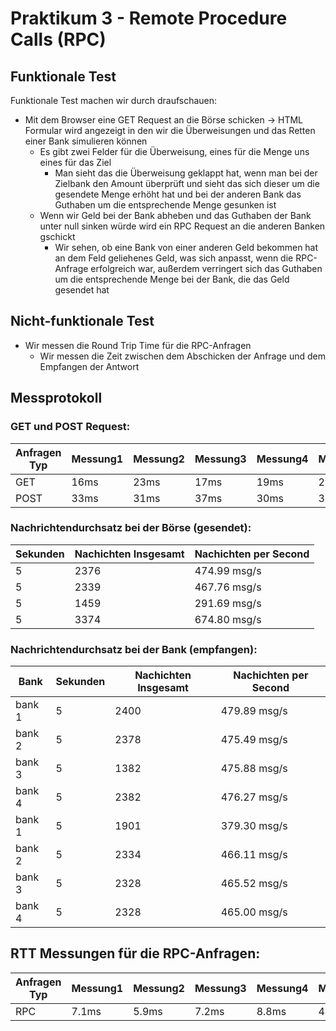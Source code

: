 # Praktikum 3 - Remote Procedure Calls (RPC) 
## **Funktionale Test**
Funktionale Test machen wir durch draufschauen:
- Mit dem Browser eine GET Request an die Börse schicken -> HTML Formular wird angezeigt in den wir die Überweisungen und das Retten einer Bank simulieren können
    - Es gibt zwei Felder für die Überweisung, eines für die Menge uns eines für das Ziel
      - Man sieht das die Überweisung geklappt hat, wenn man bei der Zielbank den Amount überprüft und sieht das sich dieser um die gesendete Menge erhöht hat und bei der anderen Bank das Guthaben um die entsprechende Menge gesunken ist
    - Wenn wir Geld bei der Bank abheben und das Guthaben der Bank unter null sinken würde wird ein RPC Request an die anderen Banken gschickt
      - Wir sehen, ob eine Bank von einer anderen Geld bekommen hat an dem Feld geliehenes Geld, was sich anpasst, wenn die RPC-Anfrage erfolgreich war, außerdem verringert sich das Guthaben um die entsprechende Menge bei der Bank, die das Geld gesendet hat
    
## **Nicht-funktionale Test**
- Wir messen die Round Trip Time für die RPC-Anfragen
  - Wir messen die Zeit zwischen dem Abschicken der Anfrage und dem Empfangen der Antwort

## **Messprotokoll**
### GET und POST Request:
| Anfragen Typ | Messung1 | Messung2 | Messung3 | Messung4 | Messung5 | Messung6 |
| -------- | -------------------- | --------------------- | -------- | -------------------- | --------------------- | -------- |
|   GET  |   16ms   |   23ms   |    17ms   |   19ms   |   25ms   |   27ms   |
|   POST   |   33ms   |   31ms   |   37ms   |   30ms   |   36ms   |   32ms   |

### Nachrichtendurchsatz bei der Börse (gesendet):
| Sekunden | Nachichten Insgesamt | Nachichten per Second |
| -------- | -------------------- | --------------------- |
|   5  |   2376   |   474.99 msg/s   |
|   5  |   2339   |   467.76 msg/s   |
|   5  |   1459   |   291.69 msg/s   |
|   5  |   3374   |   674.80 msg/s   |


### Nachrichtendurchsatz bei der Bank (empfangen):
| Bank   | Sekunden | Nachichten Insgesamt | Nachichten per Second |
|--------| -------- | -------------------- | --------------------- |
| bank 1 |   5   |  2400   |   479.89 msg/s   |
| bank 2 |   5   |  2378   |   475.49 msg/s   |
| bank 3 |   5   |  1382   |   475.88 msg/s   |
| bank 4 |   5   |  2382   |   476.27 msg/s   |
| bank 1 |   5   |  1901   |   379.30 msg/s   |
| bank 2 |   5   |  2334   |   466.11 msg/s   |
| bank 3 |   5   |  2328   |   465.52 msg/s   |
| bank 4 |   5   |  2328   |   465.00 msg/s   |

## RTT Messungen für die RPC-Anfragen:
| Anfragen Typ | Messung1 | Messung2 | Messung3 | Messung4 | Messung5 | Messung6 |
| -------- | -------------------- | --------------------- | -------- | -------------------- | --------------------- | -------- |
|   RPC  |   7.1ms   |   5.9ms   |    7.2ms   |   8.8ms   |   44.9ms   |   11.6ms   |